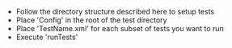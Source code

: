 - Follow the directory structure described here to setup tests
- Place 'Config' in the root of the test directory
- Place 'TestName.xml' for each subset of tests you want to run
- Execute 'runTests' 
